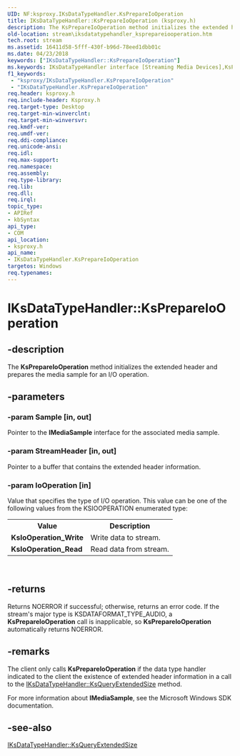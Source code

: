 ```yaml
---
UID: NF:ksproxy.IKsDataTypeHandler.KsPrepareIoOperation
title: IKsDataTypeHandler::KsPrepareIoOperation (ksproxy.h)
description: The KsPrepareIoOperation method initializes the extended header and prepares the media sample for an I/O operation.
old-location: stream\iksdatatypehandler_ksprepareiooperation.htm
tech.root: stream
ms.assetid: 16411d58-5fff-430f-b96d-78eed1dbb01c
ms.date: 04/23/2018
keywords: ["IKsDataTypeHandler::KsPrepareIoOperation"]
ms.keywords: IKsDataTypeHandler interface [Streaming Media Devices],KsPrepareIoOperation method, IKsDataTypeHandler.KsPrepareIoOperation, IKsDataTypeHandler::KsPrepareIoOperation, KsPrepareIoOperation, KsPrepareIoOperation method [Streaming Media Devices], KsPrepareIoOperation method [Streaming Media Devices],IKsDataTypeHandler interface, ksproxy/IKsDataTypeHandler::KsPrepareIoOperation, ksproxy_24b2f3a8-8870-434e-9f15-71fa363d3215.xml, stream.iksdatatypehandler_ksprepareiooperation
f1_keywords:
 - "ksproxy/IKsDataTypeHandler.KsPrepareIoOperation"
 - "IKsDataTypeHandler.KsPrepareIoOperation"
req.header: ksproxy.h
req.include-header: Ksproxy.h
req.target-type: Desktop
req.target-min-winverclnt: 
req.target-min-winversvr: 
req.kmdf-ver: 
req.umdf-ver: 
req.ddi-compliance: 
req.unicode-ansi: 
req.idl: 
req.max-support: 
req.namespace: 
req.assembly: 
req.type-library: 
req.lib: 
req.dll: 
req.irql: 
topic_type:
- APIRef
- kbSyntax
api_type:
- COM
api_location:
- ksproxy.h
api_name:
- IKsDataTypeHandler.KsPrepareIoOperation
targetos: Windows
req.typenames: 
---
```


# IKsDataTypeHandler::KsPrepareIoOperation


## -description


The <b>KsPrepareIoOperation</b> method initializes the extended header and prepares the media sample for an I/O operation.


## -parameters




### -param Sample [in, out]

Pointer to the <b>IMediaSample</b> interface for the associated media sample.


### -param StreamHeader [in, out]

Pointer to a buffer that contains the extended header information.


### -param IoOperation [in]

Value that specifies the type of I/O operation. This value can be one of the following values from the KSIOOPERATION enumerated type:

<table>
<tr>
<th>Value</th>
<th>Description</th>
</tr>
<tr>
<td>
<b>KsIoOperation_Write</b>

</td>
<td>
Write data to stream.

</td>
</tr>
<tr>
<td>
<b>KsIoOperation_Read</b>

</td>
<td>
Read data from stream.

</td>
</tr>
</table>
 


## -returns



Returns NOERROR if successful; otherwise, returns an error code. If the stream's major type is KSDATAFORMAT_TYPE_AUDIO, a <b>KsPrepareIoOperation</b> call is inapplicable, so <b>KsPrepareIoOperation</b> automatically returns NOERROR.




## -remarks



The client only calls <b>KsPrepareIoOperation</b> if the data type handler indicated to the client the existence of extended header information in a call to the <a href="https://docs.microsoft.com/windows-hardware/drivers/ddi/ksproxy/nf-ksproxy-iksdatatypehandler-ksqueryextendedsize">IKsDataTypeHandler::KsQueryExtendedSize</a> method.

For more information about <b>IMediaSample</b>, see the Microsoft Windows SDK documentation.




## -see-also




<a href="https://docs.microsoft.com/windows-hardware/drivers/ddi/ksproxy/nf-ksproxy-iksdatatypehandler-ksqueryextendedsize">IKsDataTypeHandler::KsQueryExtendedSize</a>
 

 

